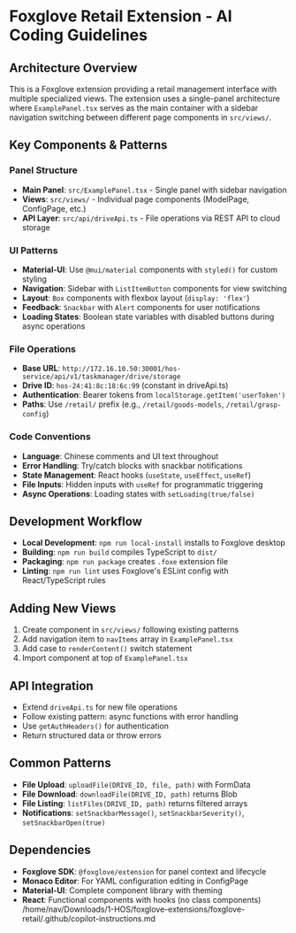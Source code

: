 # Foxglove Retail Extension - AI Coding Guidelines

## Architecture Overview
This is a Foxglove extension providing a retail management interface with multiple specialized views. The extension uses a single-panel architecture where `ExamplePanel.tsx` serves as the main container with a sidebar navigation switching between different page components in `src/views/`.

## Key Components & Patterns

### Panel Structure
- **Main Panel**: `src/ExamplePanel.tsx` - Single panel with sidebar navigation
- **Views**: `src/views/` - Individual page components (ModelPage, ConfigPage, etc.)
- **API Layer**: `src/api/driveApi.ts` - File operations via REST API to cloud storage

### UI Patterns
- **Material-UI**: Use `@mui/material` components with `styled()` for custom styling
- **Navigation**: Sidebar with `ListItemButton` components for view switching
- **Layout**: `Box` components with flexbox layout (`display: 'flex'`)
- **Feedback**: `Snackbar` with `Alert` components for user notifications
- **Loading States**: Boolean state variables with disabled buttons during async operations

### File Operations
- **Base URL**: `http://172.16.10.50:30001/hos-service/api/v1/taskmanager/drive/storage`
- **Drive ID**: `hos-24:41:8c:18:6c:99` (constant in driveApi.ts)
- **Authentication**: Bearer tokens from `localStorage.getItem('userToken')`
- **Paths**: Use `/retail/` prefix (e.g., `/retail/goods-models`, `/retail/grasp-config`)

### Code Conventions
- **Language**: Chinese comments and UI text throughout
- **Error Handling**: Try/catch blocks with snackbar notifications
- **State Management**: React hooks (`useState`, `useEffect`, `useRef`)
- **File Inputs**: Hidden inputs with `useRef` for programmatic triggering
- **Async Operations**: Loading states with `setLoading(true/false)`

## Development Workflow
- **Local Development**: `npm run local-install` installs to Foxglove desktop
- **Building**: `npm run build` compiles TypeScript to `dist/`
- **Packaging**: `npm run package` creates `.foxe` extension file
- **Linting**: `npm run lint` uses Foxglove's ESLint config with React/TypeScript rules

## Adding New Views
1. Create component in `src/views/` following existing patterns
2. Add navigation item to `navItems` array in `ExamplePanel.tsx`
3. Add case to `renderContent()` switch statement
4. Import component at top of `ExamplePanel.tsx`

## API Integration
- Extend `driveApi.ts` for new file operations
- Follow existing pattern: async functions with error handling
- Use `getAuthHeaders()` for authentication
- Return structured data or throw errors

## Common Patterns
- **File Upload**: `uploadFile(DRIVE_ID, file, path)` with FormData
- **File Download**: `downloadFile(DRIVE_ID, path)` returns Blob
- **File Listing**: `listFiles(DRIVE_ID, path)` returns filtered arrays
- **Notifications**: `setSnackbarMessage()`, `setSnackbarSeverity()`, `setSnackbarOpen(true)`

## Dependencies
- **Foxglove SDK**: `@foxglove/extension` for panel context and lifecycle
- **Monaco Editor**: For YAML configuration editing in ConfigPage
- **Material-UI**: Complete component library with theming
- **React**: Functional components with hooks (no class components)</content>
<parameter name="filePath">/home/nav/Downloads/1-HOS/foxglove-extensions/foxglove-retail/.github/copilot-instructions.md